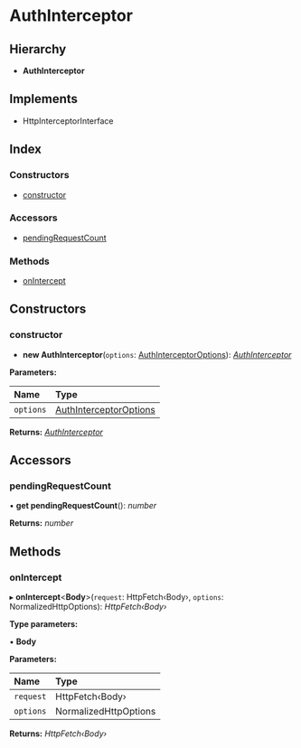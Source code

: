 # AuthInterceptor

## Hierarchy

* **AuthInterceptor**

## Implements

* HttpInterceptorInterface

## Index

### Constructors

* [constructor](authinterceptor.md#constructor)

### Accessors

* [pendingRequestCount](authinterceptor.md#pendingrequestcount)

### Methods

* [onIntercept](authinterceptor.md#onintercept)

## Constructors

### constructor

+ **new AuthInterceptor**\(`options`: [AuthInterceptorOptions](../interfaces/authinterceptoroptions.md)\): [_AuthInterceptor_](authinterceptor.md)

**Parameters:**

| Name | Type |
| :--- | :--- |
| `options` | [AuthInterceptorOptions](../interfaces/authinterceptoroptions.md) |

**Returns:** [_AuthInterceptor_](authinterceptor.md)

## Accessors

### pendingRequestCount

• **get pendingRequestCount**\(\): _number_

**Returns:** _number_

## Methods

### onIntercept

▸ **onIntercept**&lt;**Body**&gt;\(`request`: HttpFetch‹Body›, `options`: NormalizedHttpOptions\): _HttpFetch‹Body›_

**Type parameters:**

▪ **Body**

**Parameters:**

| Name | Type |
| :--- | :--- |
| `request` | HttpFetch‹Body› |
| `options` | NormalizedHttpOptions |

**Returns:** _HttpFetch‹Body›_

